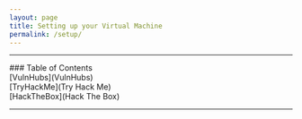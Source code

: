 ```yaml
---
layout: page
title: Setting up your Virtual Machine
permalink: /setup/
---
```


<hr>
### Table of Contents<br>
[VulnHubs](VulnHubs)<br>
[TryHackMe](Try Hack Me)<br>
[HackTheBox](Hack The Box)
<hr>

